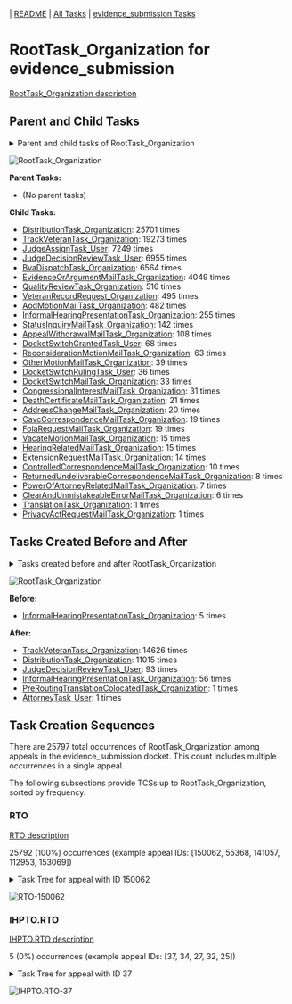 <!-- DO NOT EDIT THIS FILE.  This file is autogenerated. -->
| [README](../README.md) | [All Tasks](../alltasks.md) | [evidence_submission Tasks](tasklist.md) |

# RootTask_Organization for evidence_submission

[RootTask_Organization description](../descr/RootTask_Organization.md)

## Parent and Child Tasks

<details><summary markdown='span'>Parent and child tasks of RootTask_Organization
</summary>

```
digraph G {
rankdir=LR;
node [shape=box]
"RootTask_Organization" -> "DistributionTask_Organization" [label=25701]
"RootTask_Organization" -> "TrackVeteranTask_Organization" [label=19273]
"RootTask_Organization" -> "JudgeAssignTask_User" [label=7249]
"RootTask_Organization" -> "JudgeDecisionReviewTask_User" [label=6955]
"RootTask_Organization" -> "BvaDispatchTask_Organization" [label=6564]
"RootTask_Organization" -> "EvidenceOrArgumentMailTask_Organization" [label=4049]
"RootTask_Organization" -> "QualityReviewTask_Organization" [label=516]
"RootTask_Organization" -> "VeteranRecordRequest_Organization" [label=495]
"RootTask_Organization" -> "AodMotionMailTask_Organization" [label=482]
"RootTask_Organization" -> "InformalHearingPresentationTask_Organization" [label=255]
"RootTask_Organization" -> "StatusInquiryMailTask_Organization" [label=142]
"RootTask_Organization" -> "AppealWithdrawalMailTask_Organization" [label=108]
"RootTask_Organization" -> "DocketSwitchGrantedTask_User" [label=68]
"RootTask_Organization" -> "ReconsiderationMotionMailTask_Organization" [label=63]
"RootTask_Organization" -> "OtherMotionMailTask_Organization" [label=39]
"RootTask_Organization" -> "DocketSwitchRulingTask_User" [label=36]
"RootTask_Organization" -> "DocketSwitchMailTask_Organization" [label=33]
"RootTask_Organization" -> "CongressionalInterestMailTask_Organization" [label=31]
"RootTask_Organization" -> "DeathCertificateMailTask_Organization" [label=21]
"RootTask_Organization" -> "AddressChangeMailTask_Organization" [label=20]
"RootTask_Organization" -> "FoiaRequestMailTask_Organization" [label=19]
"RootTask_Organization" -> "CavcCorrespondenceMailTask_Organization" [label=19]
"RootTask_Organization" -> "VacateMotionMailTask_Organization" [label=15]
"RootTask_Organization" -> "HearingRelatedMailTask_Organization" [label=15]
"RootTask_Organization" -> "ExtensionRequestMailTask_Organization" [label=14]
"RootTask_Organization" -> "ControlledCorrespondenceMailTask_Organization" [label=10]
"RootTask_Organization" -> "ReturnedUndeliverableCorrespondenceMailTask_Organization" [label=8]
"RootTask_Organization" -> "PowerOfAttorneyRelatedMailTask_Organization" [label=7]
"RootTask_Organization" -> "ClearAndUnmistakeableErrorMailTask_Organization" [label=6]
"RootTask_Organization" -> "TranslationTask_Organization" [label=1]
"RootTask_Organization" -> "PrivacyActRequestMailTask_Organization" [label=1]
}
```
</details>

![RootTask_Organization](dot/RootTask_Organization-parentchild.dot.png)

**Parent Tasks:**

   * (No parent tasks)

**Child Tasks:**

   * [DistributionTask_Organization](DistributionTask_Organization.md): 25701 times
   * [TrackVeteranTask_Organization](TrackVeteranTask_Organization.md): 19273 times
   * [JudgeAssignTask_User](JudgeAssignTask_User.md): 7249 times
   * [JudgeDecisionReviewTask_User](JudgeDecisionReviewTask_User.md): 6955 times
   * [BvaDispatchTask_Organization](BvaDispatchTask_Organization.md): 6564 times
   * [EvidenceOrArgumentMailTask_Organization](EvidenceOrArgumentMailTask_Organization.md): 4049 times
   * [QualityReviewTask_Organization](QualityReviewTask_Organization.md): 516 times
   * [VeteranRecordRequest_Organization](VeteranRecordRequest_Organization.md): 495 times
   * [AodMotionMailTask_Organization](AodMotionMailTask_Organization.md): 482 times
   * [InformalHearingPresentationTask_Organization](InformalHearingPresentationTask_Organization.md): 255 times
   * [StatusInquiryMailTask_Organization](StatusInquiryMailTask_Organization.md): 142 times
   * [AppealWithdrawalMailTask_Organization](AppealWithdrawalMailTask_Organization.md): 108 times
   * [DocketSwitchGrantedTask_User](DocketSwitchGrantedTask_User.md): 68 times
   * [ReconsiderationMotionMailTask_Organization](ReconsiderationMotionMailTask_Organization.md): 63 times
   * [OtherMotionMailTask_Organization](OtherMotionMailTask_Organization.md): 39 times
   * [DocketSwitchRulingTask_User](DocketSwitchRulingTask_User.md): 36 times
   * [DocketSwitchMailTask_Organization](DocketSwitchMailTask_Organization.md): 33 times
   * [CongressionalInterestMailTask_Organization](CongressionalInterestMailTask_Organization.md): 31 times
   * [DeathCertificateMailTask_Organization](DeathCertificateMailTask_Organization.md): 21 times
   * [AddressChangeMailTask_Organization](AddressChangeMailTask_Organization.md): 20 times
   * [CavcCorrespondenceMailTask_Organization](CavcCorrespondenceMailTask_Organization.md): 19 times
   * [FoiaRequestMailTask_Organization](FoiaRequestMailTask_Organization.md): 19 times
   * [VacateMotionMailTask_Organization](VacateMotionMailTask_Organization.md): 15 times
   * [HearingRelatedMailTask_Organization](HearingRelatedMailTask_Organization.md): 15 times
   * [ExtensionRequestMailTask_Organization](ExtensionRequestMailTask_Organization.md): 14 times
   * [ControlledCorrespondenceMailTask_Organization](ControlledCorrespondenceMailTask_Organization.md): 10 times
   * [ReturnedUndeliverableCorrespondenceMailTask_Organization](ReturnedUndeliverableCorrespondenceMailTask_Organization.md): 8 times
   * [PowerOfAttorneyRelatedMailTask_Organization](PowerOfAttorneyRelatedMailTask_Organization.md): 7 times
   * [ClearAndUnmistakeableErrorMailTask_Organization](ClearAndUnmistakeableErrorMailTask_Organization.md): 6 times
   * [TranslationTask_Organization](TranslationTask_Organization.md): 1 times
   * [PrivacyActRequestMailTask_Organization](PrivacyActRequestMailTask_Organization.md): 1 times

## Tasks Created Before and After

<details><summary markdown='span'>Tasks created before and after RootTask_Organization</summary>

```
digraph G {
rankdir=LR;

"RootTask_Organization" -> "TrackVeteranTask_Organization" [label=14626]
"RootTask_Organization" -> "DistributionTask_Organization" [label=11015]
"RootTask_Organization" -> "JudgeDecisionReviewTask_User" [label=93]
"RootTask_Organization" -> "InformalHearingPresentationTask_Organization" [label=56]
"RootTask_Organization" -> "PreRoutingTranslationColocatedTask_Organization" [label=1]
"RootTask_Organization" -> "AttorneyTask_User" [label=1]
"InformalHearingPresentationTask_Organization" -> "RootTask_Organization" [label=5]
}
```
</details>

![RootTask_Organization](dot/RootTask_Organization.dot.png)

**Before:**

   * [InformalHearingPresentationTask_Organization](InformalHearingPresentationTask_Organization.md): 5 times

**After:**

   * [TrackVeteranTask_Organization](TrackVeteranTask_Organization.md): 14626 times
   * [DistributionTask_Organization](DistributionTask_Organization.md): 11015 times
   * [JudgeDecisionReviewTask_User](JudgeDecisionReviewTask_User.md): 93 times
   * [InformalHearingPresentationTask_Organization](InformalHearingPresentationTask_Organization.md): 56 times
   * [PreRoutingTranslationColocatedTask_Organization](PreRoutingTranslationColocatedTask_Organization.md): 1 times
   * [AttorneyTask_User](AttorneyTask_User.md): 1 times

## Task Creation Sequences

There are 25797 total occurrences of RootTask_Organization among appeals in the evidence_submission docket.  This count includes multiple occurrences in a single appeal.

The following subsections provide TCSs up to RootTask_Organization, sorted by frequency.

### RTO

[RTO description](../descr/RTO.md)

25792 (100%) occurrences (example appeal IDs: [150062, 55368, 141057, 112953, 153069])

<details><summary markdown='span'>Task Tree for appeal with ID 150062</summary>

```
@startuml
skinparam {
  ObjectBorderColor #555
  ObjectBorderThickness 0
  ObjectFontStyle bold
  ObjectFontSize 14
  ObjectAttributeFontColor #333
  ObjectAttributeFontSize 12
}
  object 0.RootTask #8dd3c7 {
Organization  <back:white>    </back>
}
  object 1.TrackVeteranTask #bebada {
Organization
}
  object 2.DistributionTask #ffffb3 {
Organization
}
  object 3.EvidenceSubmissionWindowTask #fccde5 {
Organization
}
  object 4.InformalHearingPresentationTask #fdb462 {
Organization
}
  object 5.InformalHearingPresentationTask #fdb462 {
User
}
  object 6.InformalHearingPresentationTask #fdb462 {
User
}
  object 7.JudgeAssignTask #ccebc5 {
User
}
  object 8.JudgeDecisionReviewTask #d9d9d9 {
User
}
  object 9.AttorneyTask #bc80bd {
User
}
  object 10.BvaDispatchTask #b3de69 {
Organization
}
  object 11.BvaDispatchTask #b3de69 {
User
}
0.RootTask -- 1.TrackVeteranTask
0.RootTask -- 2.DistributionTask
2.DistributionTask -- 3.EvidenceSubmissionWindowTask
2.DistributionTask -- 4.InformalHearingPresentationTask
4.InformalHearingPresentationTask -- 5.InformalHearingPresentationTask
4.InformalHearingPresentationTask -- 6.InformalHearingPresentationTask
0.RootTask -- 7.JudgeAssignTask
0.RootTask -- 8.JudgeDecisionReviewTask
8.JudgeDecisionReviewTask -- 9.AttorneyTask
0.RootTask -- 10.BvaDispatchTask
10.BvaDispatchTask -- 11.BvaDispatchTask
@enduml
```
</details>

![RTO-150062](uml/RTO-150062.png)

### IHPTO.RTO

[IHPTO.RTO description](../descr/IHPTO.RTO.md)

5 (0%) occurrences (example appeal IDs: [37, 34, 27, 32, 25])

<details><summary markdown='span'>Task Tree for appeal with ID 37</summary>

```
@startuml
skinparam {
  ObjectBorderColor #555
  ObjectBorderThickness 0
  ObjectFontStyle bold
  ObjectFontSize 14
  ObjectAttributeFontColor #333
  ObjectAttributeFontSize 12
}
  object 0.InformalHearingPresentationTask #fdb462 {
Organization
}
  object 1.RootTask #8dd3c7 {
Organization  <back:white>    </back>
}
1.RootTask -- 0.InformalHearingPresentationTask
@enduml
```
</details>

![IHPTO.RTO-37](uml/IHPTO.RTO-37.png)

